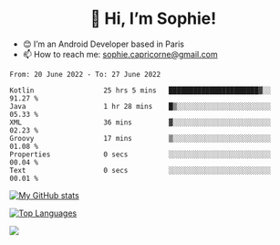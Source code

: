 <h1 align="center"> 👋 Hi, I’m Sophie! </h1>  

- 😊 I’m an Android Developer based in Paris
- 📫 How to reach me: sophie.capricorne@gmail.com


<!--START_SECTION:waka-->

```text
From: 20 June 2022 - To: 27 June 2022

Kotlin                 25 hrs 5 mins   ██████████████████████▓░░   91.27 %
Java                   1 hr 28 mins    █▒░░░░░░░░░░░░░░░░░░░░░░░   05.33 %
XML                    36 mins         ▓░░░░░░░░░░░░░░░░░░░░░░░░   02.23 %
Groovy                 17 mins         ▒░░░░░░░░░░░░░░░░░░░░░░░░   01.08 %
Properties             0 secs          ░░░░░░░░░░░░░░░░░░░░░░░░░   00.04 %
Text                   0 secs          ░░░░░░░░░░░░░░░░░░░░░░░░░   00.01 %
```

<!--END_SECTION:waka-->

[![My GitHub stats](https://github-readme-stats.vercel.app/api?username=sophicapri&show_icons=true&theme=buefy)](https://github.com/anuraghazra/github-readme-stats)

[![Top Languages](https://github-readme-stats.vercel.app/api/top-langs/?username=sophicapri&langs_count=2&layout=compact)](https://github.com/anuraghazra/github-readme-stats)

![](https://github-readme-streak-stats.herokuapp.com/?user=sophicapri)
